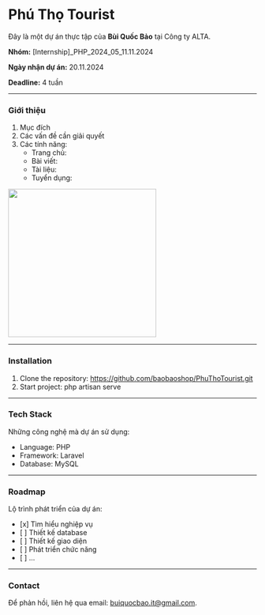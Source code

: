 <h1>Phú Thọ Tourist</h1>
<p>Đây là một dự án thực tập của <b>Bùi Quốc Bảo</b> tại Công ty ALTA.</p>
<p><b>Nhóm:</b> [Internship]_PHP_2024_05_11.11.2024</p>
<p><b>Ngày nhận dự án:</b> 20.11.2024</p>
<p><b>Deadline:</b> 4 tuần</p>
<hr/>

<h3>Giới thiệu</h3>
<ol>
  <li>Mục đích</li>
  <li>Các vấn đề cần giải quyết</li>
  <li>Các tính năng:
    <ul>
      <li>Trang chủ:</li>
      <li>Bài viết:</li>  
      <li>Tài liệu:</li>  
      <li>Tuyển dụng:</li>  
    </ul>
  </li>
</ol>
<img src="https://lh4.googleusercontent.com/proxy/scUVF0bDoWmauk4D9M9K6aIiN5guTgsVc5_F8g-zQnsmIpFs7q152ZRNZDEL8-4t5XWshfvGZaa2omdz9bwHfR1kQn1vMcaTTA0o5KsL4JHeL3XSmOr5cj7Dq7460cXcjbW2" heigh=300 width=300/>
<hr/>

<h3>Installation</h3>
<ol>
  <li>Clone the repository: <a href="https://github.com/baobaoshop/PhuThoTourist.git">https://github.com/baobaoshop/PhuThoTourist.git</a></li>
  <li>Start project: php artisan serve</li>
</ol>
<hr/>

<h3>Tech Stack</h3>
<p>Những công nghệ mà dự án sử dụng:</p>
<ul>
  <li>Language: PHP</li>
  <li>Framework: Laravel</li>
  <li>Database: MySQL</li>
</ul>
<hr/>

<h3>Roadmap</h3>
<p>Lộ trình phát triển của dự án:</p>
<ul>
  <li>[x] Tìm hiểu nghiệp vụ</li>
  <li>[ ] Thiết kế database</li>
  <li>[ ] Thiết kế giao diện</li>
  <li>[ ] Phát triển chức năng</li>
  <li>[ ] ...</li>
</ul>
<hr/>

<h3>Contact</h3>
<p>Để phản hồi, liên hệ qua email: <a href="mailto:buiquocbao.it@gmail.com">buiquocbao.it@gmail.com<a>.</p>
